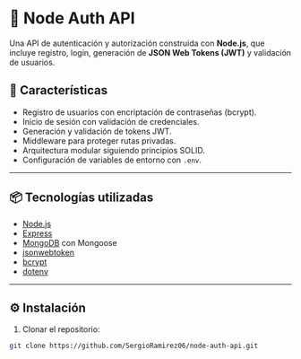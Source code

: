 # 🔐 Node Auth API

Una API de autenticación y autorización construida con **Node.js**, que incluye registro, login, generación de **JSON Web Tokens (JWT)** y validación de usuarios.  

## 🚀 Características

- Registro de usuarios con encriptación de contraseñas (bcrypt).  
- Inicio de sesión con validación de credenciales.  
- Generación y validación de tokens JWT.  
- Middleware para proteger rutas privadas.  
- Arquitectura modular siguiendo principios SOLID.  
- Configuración de variables de entorno con `.env`.  

---

## 📦 Tecnologías utilizadas

- [Node.js](https://nodejs.org/)  
- [Express](https://expressjs.com/)  
- [MongoDB](https://www.mongodb.com/) con Mongoose  
- [jsonwebtoken](https://github.com/auth0/node-jsonwebtoken)  
- [bcrypt](https://www.npmjs.com/package/bcrypt)  
- [dotenv](https://www.npmjs.com/package/dotenv)  

---

## ⚙️ Instalación

1. Clonar el repositorio:

```bash
git clone https://github.com/SergioRamirez06/node-auth-api.git
